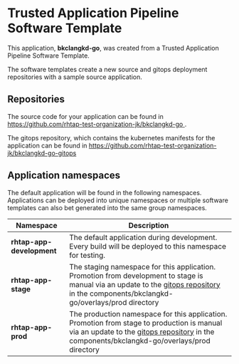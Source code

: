 # Trusted Application Pipeline Software Template

This application, **bkclangkd-go**, was created from a Trusted Application Pipeline Software Template.

The software templates create a new source and gitops deployment repositories with a sample source application. 

## Repositories

The source code for your application can be found in [https://github.com/rhtap-test-organization-jk/bkclangkd-go ](https://github.com/rhtap-test-organization-jk/bkclangkd-go ).
 
The gitops repository, which contains the kubernetes manifests for the application can be found in 
[https://github.com/rhtap-test-organization-jk/bkclangkd-go-gitops ](https://github.com/rhtap-test-organization-jk/bkclangkd-go-gitops ) 

## Application namespaces 

The default application will be found in the following namespaces. Applications can be deployed into unique namespaces or multiple software templates can also bet generated into the same group namespaces.  

|  Namespace   |  Description   |  
| -------- | -------- |   
| **rhtap-app-development** | The default application during development. Every build will be deployed to this namespace for testing. | 
| **rhtap-app-stage** | The staging namespace for this application. Promotion from development to stage is manual via an update to the [gitops repository](https://github.com/rhtap-test-organization-jk/bkclangkd-go-gitops ) in the components/bkclangkd-go/overlays/prod directory |  
| **rhtap-app-prod** | The production namespace for this application. Promotion from stage to production is manual via an update to the [gitops repository](https://github.com/rhtap-test-organization-jk/bkclangkd-go-gitops ) in the components/bkclangkd-go/overlays/prod directory | 
